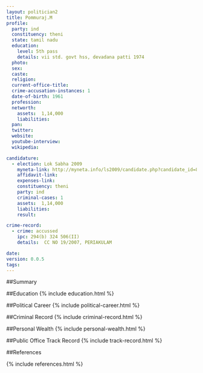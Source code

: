 ```yaml
---
layout: politician2
title: Pommuraj.M
profile: 
  party: ind
  constituency: theni
  state: tamil nadu
  education: 
    level: 5th pass
    details: vii std. govt hss, devadana patti 1974
  photo: 
  sex: 
  caste: 
  religion: 
  current-office-title: 
  crime-accusation-instances: 1
  date-of-birth: 1961
  profession: 
  networth: 
    assets:  1,14,000
    liabilities: 
  pan: 
  twitter: 
  website: 
  youtube-interview: 
  wikipedia: 

candidature: 
  - election: Lok Sabha 2009
    myneta-link: http://myneta.info/ls2009/candidate.php?candidate_id=8604
    affidavit-link: 
    expenses-link: 
    constituency: theni 
    party: ind
    criminal-cases: 1
    assets:  1,14,000
    liabilities: 
    result:  

crime-record: 
  - crime: accussed
    ipc: 294(b) 324 506(II)
    details:  CC NO 19/2007, PERIAKULAM  

date: 
version: 0.0.5
tags: 
---
```

##Summary


##Education
{% include education.html %}


##Political Career
{% include political-career.html %}


##Criminal Record
{% include criminal-record.html %}


##Personal Wealth
{% include personal-wealth.html %}


##Public Office Track Record
{% include track-record.html %}


##References


{% include references.html %}